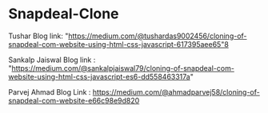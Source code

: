 # Snapdeal-Clone
Tushar Blog link: "https://medium.com/@tushardas9002456/cloning-of-snapdeal-com-website-using-html-css-javascript-617395aee65"8


Sankalp Jaiswal Blog link : "https://medium.com/@sankalpjaiswal79/cloning-of-snapdeal-com-website-using-html-css-javascript-es6-dd558463317a"


Parvej Ahmad Blog Link : https://medium.com/@ahmadparvej58/cloning-of-snapdeal-com-website-e66c98e9d820